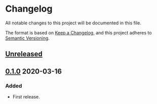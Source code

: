 # Changelog

All notable changes to this project will be documented in this file.

The format is based on [Keep a Changelog](https://keepachangelog.com/en/1.0.0/),
and this project adheres to [Semantic Versioning](https://semver.org/spec/v2.0.0.html).

## [Unreleased]

## [0.1.0] 2020-03-16

### Added

- First release.

[Unreleased]: https://github.com/giantswarm/vaultpki/compare/v0.1.0...HEAD
[0.1.0]: https://github.com/giantswarm/vaultpki/releases/tag/v0.1.0
